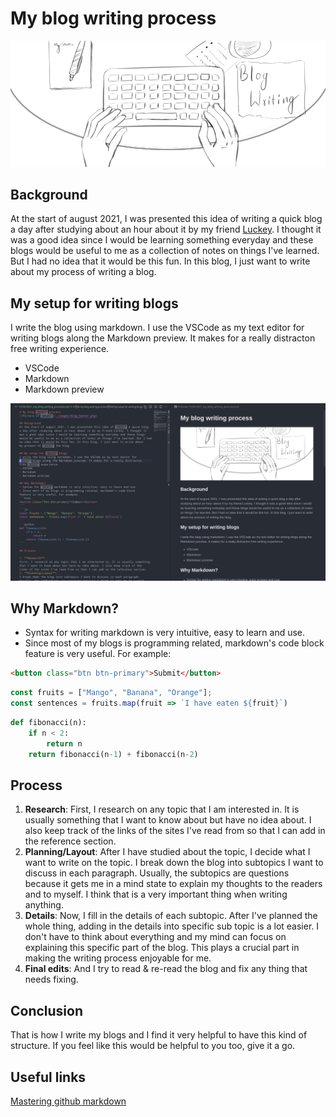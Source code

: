 # My blog writing process
![Picture of writing](./images/blog_banner.png "My writing process")

## Background
At the start of august 2021, I was presented this idea of writing a quick blog
a day after studying about an hour about it by my friend [Luckey](https://gitlab.com/luckeysherpa07). I thought it
was a good idea since I would be learning something everyday and these blogs
would be useful to me as a collection of notes on things I've learned. But I had
no idea that it would be this fun. In this blog, I just want to write about
my process of writing a blog.

## My setup for writing blogs
I write the blog using markdown. I use the VSCode as my text editor for
writing blogs along the Markdown preview. It makes for a really distracton
free writing experience.
+ VSCode
+ Markdown
+ Markdown preview

![Screenshot of my setup](./images/blog_writing_screenshot.png "A screenshot of my setup")

## Why Markdown?
+ Syntax for writing markdown is very intuitive, easy to learn and use. 
+ Since most of my blogs is programming related, markdown's code block
feature is very useful. For example:
```html
<button class="btn btn-primary">Submit</button>
```
```js
const fruits = ["Mango", "Banana", "Orange"];
const sentences = fruits.map(fruit => `I have eaten ${fruit}`)
```
```python
def fibonacci(n):
    if n < 2:
        return n
    return fibonacci(n-1) + fibonacci(n-2)
```

## Process
1. **Research**:
First, I research on any topic that I am interested in. It is usually something that I want to know about but have no idea about. I also keep track of the links of the sites I've read from so that I can add in the reference section.
2. **Planning/Layout**:
After I have studied about the topic, I decide what I want to write on the topic. I break down the blog into subtopics I want to discuss in each paragraph. Usually, the subtopics are questions because it gets me in a mind state to explain my thoughts to the readers and to myself. I think that is a very important thing when writing anything.
03. **Details**:
Now, I fill in the details of each subtopic. After I've planned the whole thing, adding in the details into specific sub topic is a lot easier. I don't have to think about everything and my mind can focus on explaining this specific part of the blog. This plays a crucial part in making the writing process enjoyable for me.
4. **Final edits**:
And I try to read & re-read the blog and fix any thing that needs fixing.

## Conclusion
That is how I write my blogs and I find it very helpful to have this kind of structure. If you feel like this would be helpful to you too, give it a go.

## Useful links
[Mastering github markdown](https://guides.github.com/features/mastering-markdown/)
